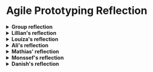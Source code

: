 # Agile Prototyping Reflection
<details>
  <summary><strong>Group reflection</strong></summary>

  As a group, we focused on incorporating the developmental stages of building knowledge into the structure of our board game. By creating cards that represent different building systems in their inital stage, middle stage, and final stage, we ensured that players gradually encounter and engage with the growth of a building. Each card presents a focused question or scenario that helps players understand the function and relevance of a specific system. This setup mirrors the developmental process of learning, where foundational knowledge is built upon step-by-step as players progress in the game.  


  One of the biggest advantages of our idea is how it transforms learning into an engaging, interactive experience. The use of a board game format, combined with dice rolls and movement, makes the learning process dynamic and enjoyable, appealing to a variety of learners. Additionally, the game encourages knowledge retention through repetition and gamified challenges. Players encounter questions that not only test their understanding but also reinforce key concepts over time. The variety of systems covered, ensures a holistic approach, helping participants see the interconnectedness of different building systems.

The game also promotes healthy competition, motivating players to improve their understanding of architectural systems in a fun and low-pressure environment.


Through reflection, we recognized a few limitations in our board game:

- **Depth of Content:** While we aimed to cover a broad range of building systems, we acknowledge that the questions on the cards may not delve deeply enough into certain topics, which could limit the learning experience for advanced players.
- **Replayability:** With a fixed set of cards, the game might become repetitive after a few rounds, reducing its long-term engagement value.
- **Time Constraints:** The game may require a significant time investment, which could make it less appealing for players with tight schedules.
Inclusivity of Difficulty Levels: We realized that the questions might not be equally accessible to players with varying levels of knowledge, potentially alienating beginners or boring experts.


</details>
  
<details>
  <summary><strong>Lillian's reflection</strong></summary>

During the Agile Prototyping course, I have learned to have a new approach to design, enabling me to be more creative and think in a more open and abstract way. I gained a deep understanding of how systems and their processes can inspire innovative design solutions for architecture and building systems. This methodology allows for a dynamic and adaptable approach, particularly when designing in uncertain or complex environments. The concept of applying biological insights like growth stages, genetic structures, and system evolution to buildings was an intriguing way to approach the architectural engineering discipline.
The reverse engineering approach we used, particularly with my work on the structure system, also played a big role in expanding my mindset. By starting with the end in mind and breaking down completed designs to understand their essential parts and how they evolved, I was able to approach problems more abstractly. This process helped me to look at buildings as systems that grow in response to various external factors, which in turn gave me a broader perspective on how to design structures that can adapt to changes over time.

Through this course, I’ve developed a deeper understanding of how biomimetic design and agile processes can push the boundaries of architecture, making it not just a field focused on solving today's problems, but one capable of anticipating and responding to the challenges of tomorrow.

#### How I might apply this in the future
In the future, I plan to apply the Agile Prototyping methodology to create flexible and innovative designs. For example, I can use growth stages to design structural systems that adapt to environmental conditions, such as varying wind loads or seismic activity, by incorporating materials or configurations that respond dynamically to these forces. Biomimetic principles can inspire sustainable solutions, such as lightweight yet strong frameworks modeled on natural structures like bones or shells.
This approach will be particularly valuable for addressing challenges like climate change or designing in uncertain environments. Additionally, the reverse engineering mindset will help me collaborate effectively across disciplines, ensuring that different building systems work together to create adaptable and future-ready solutions.

#### Further challenges that the Agile Prototyping Methodology raises that need to be solved
While the Agile Prototyping methodology offers great potential, there are several challenges that still need to be addressed. One major challenge is how to balance adaptability with long-term stability. Agile systems encourage continuous iteration and change, but in architecture and construction, there are often constraints like building codes, budgets, and structural integrity that may limit how flexible these designs can be in the long term.
Another challenge is scaling the approach. While Agile Prototyping works well for smaller-scale projects or conceptual designs, applying it to large, complex buildings or urban planning presents difficulties in coordinating the rapid iteration of multiple systems at once, especially when these systems must integrate seamlessly.

Addressing these challenges will help refine and optimize the Agile Prototyping methodology, making it more practical and effective for the future of the built environment.

#### Further Challenges in the Common Building Growth Stages
The concept of Common Building Growth Stages introduces its own challenges, particularly in defining clear, functional stages that apply universally to different types of buildings and systems. Aligning these stages across multiple disciplines, such as structural, mechanical, and environmental systems, can create complexity in ensuring they integrate seamlessly. Additionally, the sequential nature of growth stages might not align well with projects requiring non-linear or overlapping workflows.


#### Advantages of the Common Building Growth Stages
The Common Building Growth Stages provide a structured framework for designing adaptable systems. By breaking a design into defined stages, it becomes easier to identify key components and how they evolve over time. This method facilitates collaboration across disciplines, as it establishes a common language and process for integrating various systems. Additionally, it encourages forward-thinking design by emphasizing how a building can adapt and grow in response to future demands or external pressures.

#### Limitations/Challenges in Applying the Projects to Advanced Building Design 2025
Applying these projects to Advanced Building Design 2025 may face several limitations. For example, the iterative and experimental nature of Agile Prototyping might conflict with the tighter time constraints and deliverable-focused expectations of the course. Integrating Agile Prototyping into the course may require balancing its innovative potential with practical application and measurable results to align with course goals.



</details>


<details>
  <summary><strong>Louiza's reflection</strong></summary>

  #### What have you learned in the course?
I have learned how Agile Prototyping focuses on teamwork, flexibility, and working step by step to improve designs. The course showed me how to use Agile principles in architecture, like creating adaptable building systems that can change based on the project’s needs. I also learned how important communication and collaboration are, especially by working closely with teammates and clients. Another key lesson was reverse engineering, where we study existing buildings to figure out their systems and features so we can improve them or create something new.

#### How might you apply this in the future?
I can use Agile Prototyping in future projects, especially when working with teams from different fields like engineering, design, and construction. It will help me make flexible designs that adjust to changes and involve clients early to get their feedback. I could also use it to create new systems for sustainability and architecture. The reverse engineering skills will help me analyze existing designs to find what works best and use those ideas in new projects.

#### Further challenges raised by the Agile Prototyping Methodology
One big challenge is getting different experts, like architects and engineers, to work together smoothly since they may have different ways of working. Breaking down existing building systems into simple parts while still keeping important details can also be tricky. For bigger projects, it might be hard to keep things flexible while managing complexity. Lastly, managing time is important to avoid overloading the team and to keep everyone motivated.
Further challenges in Common Building Growth Stages
It is not easy to create a set of growth stages that work for all types of buildings because every project is unique. Translating ideas from nature, like how things grow, into building design can be complicated. Each stage needs to be tested to make sure it fits the building’s purpose and can adapt if needed, which takes time and effort. Also, spreading resources across the stages without running out or overloading any one stage is a big challenge.

#### Advantages of the Common Building Growth Stages
These stages give a clear plan to follow, making it easier to handle complicated projects. They also help bring different fields, like architecture and engineering, together into one process. The stages are flexible enough to adapt to changes or new needs, which is useful for future projects. They also help teams learn and improve because each stage provides new insights that can be used in later projects.

#### Limitations/challenges in applying the projects to Advanced Building Design 2025
The project only provides a limited understanding of the principle of Agile Prototyping Methodology. It would be time consuming to understand the common growth stages of the building and adapt it to advanced structures. Instead of using the very limited time frame to create the building, incl designing, calculating and projecting, the time would instead be used to understand the common Methodology.
By solving these challenges and using the benefits of Agile Prototyping, we can make innovative and flexible designs that are useful in real-world architectural projects.


</details>


<details>
  <summary><strong>Ali's reflection</strong></summary>

  #### What you have learnt in the course?
This course has been very giving in terms of understanding the process of developing, growing and making building a reality. The course has shown in an abstract manner how challenging it can be to incorporate several disciplines, because of different viewpoints, perspectives and interpretations.

#### How you might apply this in the future?
Knowing the difficulty in incorporating different disciplines it will be an advantage to be aware and perhaps solve the challenge in advance by understanding the viewpoint of the other disciplines and assess the clashes that could occur in advance.

#### Further challenges that the Agile Prototyping Methodology raises that need to be solved?
Improving the corporation of several disciplines and understanding the challenges of each, to develop solutions in advance and to avoid clashes and delays due to unforeseen misunderstandings later on in the critical part of the project.

#### Further challenges in the Common Building Growth Stages ?
The common building growth stage may not be so common, and that could raise the challenge of some systems having a different plan or perspective on how to grow a building that could interrupt the development of another system.

#### Advantages of the Common Building Growth Stages?
The advantages of common building growth stages are that there is a universal understanding of the stages and process of growing a building or a project, through all the systems. This basic understanding and commonality will create a more homogeneous and effective process.

#### What limitations/challenges that are in applying the projects to the course Advanced Building Design 2025?
The challenges will possibly be the communication and understanding the different aspects of other systems work method and the interference it has with other systems. A challenge will also be, if wanting to understand more the challenges of all the systems, it would also be time consuming, which results in perhaps being behind on the time schedule, and then the question arises if it is worth it and if the time spent can be retrieved through the more common and fruitful methodology?

</details>


<details>
  <summary><strong>Mathias' reflection</strong></summary>

#### What have you learned in the course?
The course has taught me how to use Agile Prototyping to develop and refine building systems through a flexible, iterative process. I gained insights into the importance of collaboration and communication in tackling challenges across various disciplines. Reverse engineering was a key skill, helping me analyze existing systems to enhance or redesign them. The course also emphasized the value of adaptability in responding to changes during the design process. The course also taught me about biological principles, like analyzing "genes" in building systems, to create adaptable designs. Future-oriented tools helped me plan for long-term scenarios. This approach ensures designs are innovative, flexible, and prepared for future challenges.

#### How might you apply this in the future?
In future projects, I can use Agile Prototyping to improve teamwork and adaptability when working with interdisciplinary teams. The skills learned in reverse engineering will help me identify and implement improvements in existing systems. Applying biological principles, like analyzing the "genes" of building systems, can inspire innovative, adaptable designs. Using future-oriented methods, will allow me to anticipate challenges and align designs with long-term scenarios. This ensures my projects remain flexible and prepared for evolving requirements or constraints.

#### Further challenges raised by the Agile Prototyping Methodology
Coordinating between professionals from different fields can be difficult due to contrasting workflows and perspectives. Breaking complex building systems into manageable parts while retaining key details is another obstacle. Large projects often require balancing flexibility with the need to maintain clear deadlines and direction. Communication must be precise to avoid misinterpretation and delays, especially in interdisciplinary settings. 

#### Further challenges in the Common Building Growth Stages
The growth stages might not suit every project, as different systems often have unique development needs. Translating biological growth principles into architectural processes can be technically demanding and may require specialized tools or knowledge. Testing each stage to ensure compatibility with the overall design adds complexity and requires significant time. Balancing resources and timelines between stages is a further challenge, particularly in larger, more dynamic projects. These challenges highlight the importance of customizing the framework to accommodate the specific goals and constraints of each project.

#### Advantages of the Common Building Growth Stages
This approach provides a clear structure, making it easier to manage complex projects and ensure smoother collaboration. It creates a shared understanding between team members, fostering better alignment and communication. The stages are adaptable, allowing designs to evolve with new requirements or challenges, which is particularly useful in unpredictable contexts. Each stage offers insights and lessons that can be applied to refine both current and future projects.

#### Limitations/challenges in applying the projects to Advanced Building Design 2025
The time required to fully grasp Agile Prototyping and growth stages could detract from practical design work. Miscommunication between disciplines may complicate progress and create delays. Applying these methods to advanced structures with strict timelines may prove overwhelming without effective management tools. Balancing the theoretical focus with the practical demands of the project is also a challenge, as too much emphasis on methodology can hinder execution. Streamlining the integration of these methodologies while maintaining efficiency is essential to address these limitations effectively.




</details>


<details>
  <summary><strong>Monssef's reflection</strong></summary>
...

</details>



<details>
  <summary><strong>Danish's reflection</strong></summary>
...

</details>




